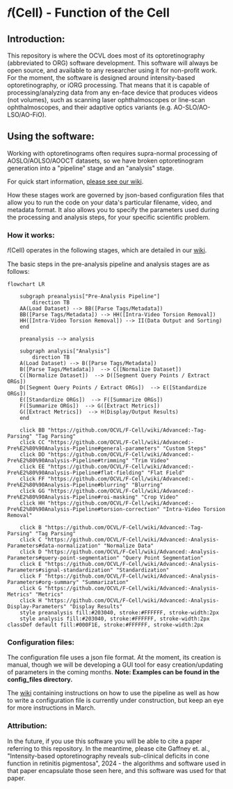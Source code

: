 # 𝑓(Cell) - Function of the Cell

## Introduction:
This repository is where the OCVL does most of its optoretinography (abbreviated to ORG) software development. This software will always be open source, and available to any researcher using it for non-profit work. For the moment, the software is designed around intensity-based optoretinography, or iORG processing. That means that it is capable of processing/analyzing data from any en-face device that produces videos (not volumes), such as scanning laser ophthalmoscopes or line-scan ophthalmoscopes, and their adaptive optics variants (e.g. AO-SLO/AO-LSO/AO-FiO).

## Using the software:
Working with optoretinograms often requires supra-normal processing of AOSLO/AOLSO/AOOCT datasets, so we have broken optoretinogram generation into a "pipeline" stage and an "analysis" stage. 

For quick start information, [please see our wiki](https://github.com/OCVL/F-Cell/wiki/Quick-Start).

How these stages work are governed by json-based configuration files that allow you to run the code on your data's particular filename, video, and metadata format. It also allows you to specify the parameters used during the processing and analysis steps, for your specific scientific problem.


### How it works:
𝑓(Cell) operates in the following stages, which are detailed in our [wiki](https://github.com/OCVL/F-Cell/wiki).

The basic steps in the pre-analysis pipeline and analysis stages are as follows:
```mermaid
flowchart LR

    subgraph preanalysis["Pre-Analysis Pipeline"]
        direction TB
    AA(Load Dataset) --> BB([Parse Tags/Metadata])
    BB([Parse Tags/Metadata]) --> HH([Intra-Video Torsion Removal])
    HH([Intra-Video Torsion Removal]) --> II(Data Output and Sorting)
    end

    preanalysis --> analysis

    subgraph analysis["Analysis"]
        direction TB
    A(Load Dataset) --> B([Parse Tags/Metadata])
    B([Parse Tags/Metadata])  --> C([Normalize Dataset])
    C([Normalize Dataset])  --> D([Segment Query Points / Extract ORGs])
    D([Segment Query Points / Extract ORGs])  --> E([Standardize ORGs])
    E([Standardize ORGs])  --> F([Summarize ORGs])
    F([Summarize ORGs])  --> G([Extract Metrics])
    G([Extract Metrics])  --> H(Display/Output Results)
    end
    
    click BB "https://github.com/OCVL/F-Cell/wiki/Advanced:-Tag-Parsing" "Tag Parsing"
    click CC "https://github.com/OCVL/F-Cell/wiki/Advanced:-Pre%E2%80%90Analysis-Pipeline#general-parameters" "Custom Steps"
    click DD "https://github.com/OCVL/F-Cell/wiki/Advanced:-Pre%E2%80%90Analysis-Pipeline#trimming" "Trim Video"
    click EE "https://github.com/OCVL/F-Cell/wiki/Advanced:-Pre%E2%80%90Analysis-Pipeline#flat-fielding" "Flat Field"
    click FF "https://github.com/OCVL/F-Cell/wiki/Advanced:-Pre%E2%80%90Analysis-Pipeline#blurring" "Blurring"
    click GG "https://github.com/OCVL/F-Cell/wiki/Advanced:-Pre%E2%80%90Analysis-Pipeline#roi-masking" "Crop Video"
    click HH "https://github.com/OCVL/F-Cell/wiki/Advanced:-Pre%E2%80%90Analysis-Pipeline#torsion-correction" "Intra-Video Torsion Removal"

    click B "https://github.com/OCVL/F-Cell/wiki/Advanced:-Tag-Parsing" "Tag Parsing"
    click C "https://github.com/OCVL/F-Cell/wiki/Advanced:-Analysis-Parameters#data-normalization" "Normalize Data"
    click D "https://github.com/OCVL/F-Cell/wiki/Advanced:-Analysis-Parameters#query-point-segmentation" "Query Point Segmentation"
    click E "https://github.com/OCVL/F-Cell/wiki/Advanced:-Analysis-Parameters#signal-standardization" "Standardization"
    click F "https://github.com/OCVL/F-Cell/wiki/Advanced:-Analysis-Parameters#org-summary" "Summarization"
    click G "https://github.com/OCVL/F-Cell/wiki/Advanced:-Analysis-Metrics" "Metrics"
    click H "https://github.com/OCVL/F-Cell/wiki/Advanced:-Analysis-Display-Parameters" "Display Results"
    style preanalysis fill:#203040, stroke:#FFFFFF, stroke-width:2px
    style analysis fill:#203040, stroke:#FFFFFF, stroke-width:2px
classDef default fill:#000F1E, stroke:#FFFFFF, stroke-width:2px
```

### Configuration files:
The configuration file uses a json file format. At the moment, its creation is manual, though we will be developing a GUI tool for easy creation/updating of parameters in the coming months. **Note: Examples can be found in the config_files directory.**

The [wiki](https://github.com/OCVL/F-Cell/wiki) containing instructions on how to use the pipeline as well as how to write a configuration file is currently under construction, but keep an eye for more instructions in March.

### Attribution:
In the future, if you use this software you will be able to cite a paper referring to this repository. In the meantime, please cite Gaffney et. al., "Intensity-based optoretinography reveals sub-clinical deficits in cone function in retinitis pigmentosa", 2024 - the algorithms and software used in that paper encapsulate those seen here, and this software was used for that paper.
